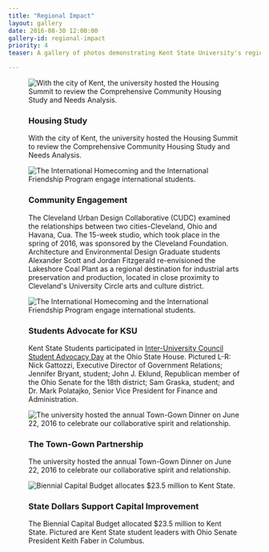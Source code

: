 ```yaml
---
title: "Regional Impact"
layout: gallery
date: 2016-08-30 12:00:00
gallery-id: regional-impact
priority: 4
teaser: A gallery of photos demonstrating Kent State University's regional impact.

---
```

<figure class="gallery__item">
			  <img class="gallery__item__image" src="{{ site.url }}/assets/img/gallery/crop/housingsummit.jpg" alt="With the city of Kent, the university hosted the Housing Summit to review the Comprehensive Community Housing Study and Needs Analysis." />
			  <figcaption>
			    <h3 class="gallery-caption__title">Housing Study</h3>
			    <p class="gallery-caption__description">With the city of Kent, the university hosted the Housing Summit to review the Comprehensive Community Housing Study and Needs Analysis.</p>
			  </figcaption>
</figure>
<figure class="gallery__item">
			  <img class="gallery__item__image" src="{{ site.url }}/assets/img/gallery/crop/ashPark.jpg" alt="The International Homecoming and the International Friendship Program engage international students." />
			  <figcaption>
			    <h3 class="gallery-caption__title">Community Engagement</h3>
			    <p class="gallery-caption__description">
					The Cleveland Urban Design Collaborative (CUDC) examined the relationships between two cities-Cleveland, Ohio and Havana, Cua. The 15-week studio, which took place in the spring of 2016, was sponsored by the Cleveland Foundation. Architecture and Environmental Design Graduate students Alexander Scott and Jordan Fitzgerald re-envisioned the Lakeshore Coal Plant as a regional destination for industrial arts preservation and production, located in close proximity to Cleveland's University Circle arts and culture district.</p>
			  </figcaption>
</figure>
<figure class="gallery__item">
			  <img class="gallery__item__image" src="{{ site.url }}/assets/img/gallery/crop/iuc.jpg" alt="The International Homecoming and the International Friendship Program engage international students." />
			  <figcaption>
			    <h3 class="gallery-caption__title">Students Advocate for KSU</h3>
			    <p class="gallery-caption__description">
					Kent State Students participated in <a href="http://kent.meritpages.com/achievements/Inter-University-Council-Student-Advocacy-Day-at-the-Ohio-Statehouse-/60114">Inter-University Council Student Advocacy Day</a> at the Ohio State House.  Pictured L-R: Nick Gattozzi, Executive Director of Government Relations; Jennifer Bryant, student; John J. Eklund, Republican member of the Ohio Senate for the 18th district; Sam Graska, student; and Dr. Mark Polatajko, Senior Vice President for Finance and Administration.</p>
			  </figcaption>
</figure>
<figure class="gallery__item">
			    <img class="gallery__item__image" src="{{ site.url }}/assets/img/gallery/crop/towngown.jpg" alt="The university hosted the annual Town-Gown Dinner on June 22, 2016 to celebrate our collaborative spirit and relationship." />
			    <figcaption>
			      <h3 class="gallery-caption__title">The Town-Gown Partnership</h3>
			      <p class="gallery-caption__description">The university hosted the annual Town-Gown Dinner on June 22, 2016 to celebrate our collaborative spirit and relationship.</p>
			    </figcaption>
</figure>
<figure class="gallery__item">
			    <img class="gallery__item__image" src="{{ site.url }}/assets/img/gallery/crop/fixed.jpg" alt="Biennial Capital Budget allocates $23.5 million to Kent State." />
			    <figcaption>
			      <h3 class="gallery-caption__title">State Dollars Support Capital Improvement</h3>
			      <p class="gallery-caption__description">The Biennial Capital Budget allocated $23.5 million to Kent State.  Pictured are Kent State student leaders with Ohio Senate President Keith Faber in Columbus.</p>
			    </figcaption>
</figure>
